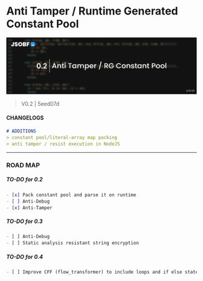 
# Anti Tamper / Runtime Generated Constant Pool
<img src="https://github.com/jsobf/samples/blob/main/archive/v2/assets/0.2_banner.png?raw=true"></img>
> V0.2 | 5eed07d

#### CHANGELOGS
```md
# ADDITIONS 
> constant pool/literal-array map packing
> anti tamper / resist execution in NodeJS
```
---
### ROAD MAP
##### TO-DO for 0.2
```md
- [x] Pack constant pool and parse it on runtime
- [ ] Anti-Debug
- [x] Anti-Tamper
```

##### TO-DO for 0.3
```md
- [ ] Anti-Debug
- [ ] Static analysis resistant string encryption
```

##### TO-DO for 0.4
```md
- [ ] Improve CFF (flow_transformer) to include loops and if else statements
```
